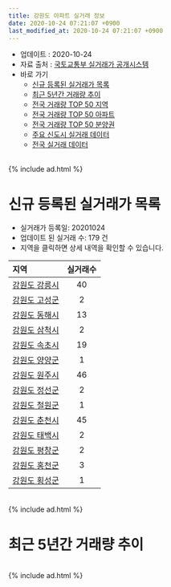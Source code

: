 ```yaml
---
title: 강원도 아파트 실거래 정보
date: 2020-10-24 07:21:07 +0900
last_modified_at: 2020-10-24 07:21:07 +0900
---
```


* 업데이트 : 2020-10-24
* 자료 출처 : [국토교통부 실거래가 공개시스템](http://rt.molit.go.kr)
* 바로 가기
    * [신규 등록된 실거래가 목록](#신규-등록된-실거래가-목록)
    * [최근 5년간 거래량 추이](#최근-5년간-거래량-추이)
    * [전국 거래량 TOP 50 지역](https://inasie.github.io/apt-trade-info/최근-3개월-전국에서-가장-거래가-많이-발생한-지역)
    * [전국 거래량 TOP 50 아파트](https://inasie.github.io/apt-trade-info/최근-3개월-전국에서-가장-거래가-많이-발생한-아파트)
    * [전국 거래량 TOP 50 분양권](https://inasie.github.io/apt-trade-info/최근-3개월-전국에서-가장-거래가-많이-발생한-분양권)
    * [주요 신도시 실거래 데이터](https://inasie.github.io/apt-trade-info/주요-신도시)
    * [전국 실거래 데이터](https://inasie.github.io/apt-trade-info/전국)

<br>
{% include ad.html %}
<br>

# 신규 등록된 실거래가 목록
* 실거래가 등록일: 20201024
* 업데이트 된 실거래 수: 179 건
* 지역을 클릭하면 상세 내역을 확인할 수 있습니다.


|지역|실거래수|
|:---|:---:|
|[강원도 강릉시](https://inasie.github.io/apt-trade-info/강원도-강릉시)|40|
|[강원도 고성군](https://inasie.github.io/apt-trade-info/강원도-고성군)|2|
|[강원도 동해시](https://inasie.github.io/apt-trade-info/강원도-동해시)|13|
|[강원도 삼척시](https://inasie.github.io/apt-trade-info/강원도-삼척시)|2|
|[강원도 속초시](https://inasie.github.io/apt-trade-info/강원도-속초시)|19|
|[강원도 양양군](https://inasie.github.io/apt-trade-info/강원도-양양군)|1|
|[강원도 원주시](https://inasie.github.io/apt-trade-info/강원도-원주시)|46|
|[강원도 정선군](https://inasie.github.io/apt-trade-info/강원도-정선군)|2|
|[강원도 철원군](https://inasie.github.io/apt-trade-info/강원도-철원군)|1|
|[강원도 춘천시](https://inasie.github.io/apt-trade-info/강원도-춘천시)|45|
|[강원도 태백시](https://inasie.github.io/apt-trade-info/강원도-태백시)|2|
|[강원도 평창군](https://inasie.github.io/apt-trade-info/강원도-평창군)|2|
|[강원도 홍천군](https://inasie.github.io/apt-trade-info/강원도-홍천군)|3|
|[강원도 횡성군](https://inasie.github.io/apt-trade-info/강원도-횡성군)|1|


<br>
{% include ad.html %}
<br>

# 최근 5년간 거래량 추이


<div style="width:100%;">
    <canvas id="deal_progress" height="200"></canvas>
</div>

<script>
new Chart(document.getElementById("deal_progress"), {
    type: 'line',
    data: {
        labels: ['201510','201511','201512','201601','201602','201603','201604','201605','201606','201607','201608','201609','201610','201611','201612','201701','201702','201703','201704','201705','201706','201707','201708','201709','201710','201711','201712','201801','201802','201803','201804','201805','201806','201807','201808','201809','201810','201811','201812','201901','201902','201903','201904','201905','201906','201907','201908','201909','201910','201911','201912','202001','202002','202003','202004','202005','202006','202007','202008','202009','202010'],
        datasets: [{
            label: '매매',
            pointRadius: 1,
            data: [2004, 1635, 1539, 1514, 1415, 1953, 1746, 1675, 1755, 1702, 1650, 1536, 1787, 1583, 1169, 1086, 1509, 1570, 1428, 1382, 1586, 1355, 1255, 1292, 1092, 1246, 955, 1895, 1536, 1917, 1744, 1448, 1401, 1303, 1444, 1351, 1639, 1208, 1130, 1306, 1332, 1548, 1459, 1466, 1436, 1539, 1351, 1510, 1776, 1819, 2314, 2080, 3073, 2094, 2239, 2777, 3356, 2839, 2182, 2043, 1052],
            borderColor: "rgba(255, 201, 14, 1)",
            backgroundColor: "rgba(255, 201, 14, 0.5)",
            fill: false,
            lineTension: 0
        },{
            label: '전월세',
            pointRadius: 1,
            data: [1362, 1267, 1297, 1464, 1633, 1590, 1315, 1235, 1245, 1257, 1388, 1283, 1418, 1363, 1301, 1417, 1803, 1384, 1367, 1165, 1209, 1238, 1398, 1303, 1168, 1240, 1412, 1579, 1657, 1570, 1297, 1227, 1233, 1308, 1362, 1180, 1606, 1421, 1519, 1757, 1741, 1477, 1374, 1352, 1288, 1358, 1329, 1395, 1611, 1538, 1896, 1740, 2136, 1527, 1447, 1469, 1620, 1697, 1452, 1174, 583],
            borderColor: "rgba(0, 141, 185, 1)",
            backgroundColor: "rgba(0, 141, 185, 0.5)",
            fill: false,
            lineTension: 0
        }
        ]
    },
    options: {
        responsive: true,
        title: {
            display: false
        },
        tooltips: {
            mode: 'index',
            intersect: false
        },
        hover: {
            mode: 'nearest',
            intersect: true
        },
        scales: {
            xAxes: [{
                display: true,
                scaleLabel: {
                    display: true,
                    labelString: '년/월'
                }
            }],
            yAxes: [{
                display: true,
                ticks: {
                    suggestedMin: 0,
                },
                scaleLabel: {
                    display: true,
                    labelString: '실거래 수'
                }
            }]
        }
    }
});

</script>


<br>
{% include ad.html %}
<br>


